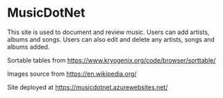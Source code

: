 # MusicDotNet

This site is used to document and review music.
Users can add artists, albums and songs.
Users can also edit and delete any artists, songs and albums added.

Sortable tables from https://www.kryogenix.org/code/browser/sorttable/

Images source from https://en.wikipedia.org/

Site deployed at https://musicdotnet.azurewebsites.net/

